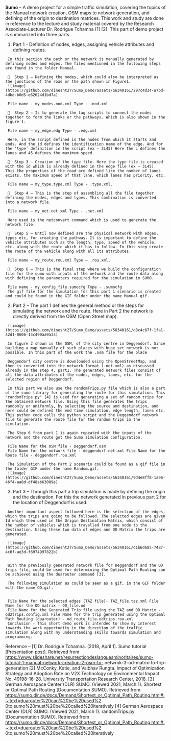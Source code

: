 **Sumo** – A demo project for a simple traffic simulation, covering the topics of the Manual network creation, OSM maps to network generation, and defining of the origin to destination matrices.
This work and study are done in reference to the lecture and study material covered by the Research Associate-Lecturer Dr. Rodrigue Tchamna [1] [2].
This part of demo project is summarized into three parts.
  1)	Part 1 - Definition of nodes, edges, assigning vehicle attributes and defining routes.

     In this section the path or the network is manually generated by defining nodes and edges. The files mentioned in the following steps are found in the folder Manual.
     
     	Step 1 – Defining the nodes, which could also be interpreted as the junctions of the road or the path shown in Figure1.
     ![image](https://github.com/dinesht27/Sumo_Demo/assets/56340161/297c4d34-a7bd-4dbd-b0d5-e62624d1bd7a)
     
     File name - my_nodes.nod.xml Type - .nod.xml
     
     	Step 2 – Is to generate the tag scripts to connect the nodes together to form the links or the pathways. Which is also shown in the figure 1.
     
     File name – my_edge.edg Type - .edg.xml
     
     Here, in the script defined is the nodes from which it starts and ends. And the id defines the identification name of the edge. And for the ‘type’ definition in the script (ex – 3L45) Here the L defines the lanes and 45 defines the maximum speed.
      
     	Step 3 – Creation of the type file. Here the type file is created with the id which is already defined in the edge file (ex – 3L45). This the properties of the road are defined like the number of lanes exists, the maximum speed of that lane, which lanes has priority, etc.
     
     File name – my_type.type.xml Type - .type.xml.
     
     	Step 4 – This is the step of assembling all the file together defining the nodes, edges and types. This combination is converted into a network file.
     
     File name – my_net.net.xml Type - .net.xml
     
     Here used is the netconvert command which is used to generate the network file.
     
     	Step 5 – Until now defined are the physical network with edges, types etc, for creating the pathway. It is important to define the vehicle attributes such as the length, type, speed of the vehicle, etc. along with the route which it has to follow. In this step create the route of the vehicle along with all its attributes.
     
     File name – my_route.rou.xml Type – .rou.xml.

     	Step 6 – This is the final step where we build the configuration file for the sumo with inputs of the network and the route data along with defining the parameters required for the simulation in SUMO.

     File name - my_config_file.sumocfg Type - .sumocfg
     The gif file for the simulation for this part 1 scenario is created and could be found in the GIF folder under the name Manual.gif.
  2)	Part 2 – The part 1 defines the general method or the steps for simulating the network and the route. Here in Part 2 the network is directly derived from the OSM (Open Street map).

     ![image](https://github.com/dinesht27/Sumo_Demo/assets/56340161/d8c4c67f-1fa1-42d1-8606-14c490aa9a33)
     
     In figure 2 shown is the OSM, of the city centre in Deggendorf. Since building a map manually of such places with huge set network is not possible. In this part of the work the .osm file for the place
      
     Deggendorf city centre is downloaded using the OpenStreetMap, and then is converted into the network format (.net.xml) as discussed already in the step 4, part1. The generated network files consist of all the data attributes of the nodes, edges, lanes, etc. for the selected region of Deggendorf.
     
     In this part we also use the randomTrips.py file which is also a part of the sumo library for generating the route for this simulation. This "randomTrips.py" [4] is used for generating a set of random trips for the obtained network file. Using this file generates the trips randomly or uniformly, by selecting the source and destination, and here could be defined the end time simulation, edge length, lanes etc. This python code calls the python script and the Deggendorf network file to generate the route file for the random trips in the simulation.
     
     The Step 6 from part 1 is again repeated with the inputs of the network and the route got the Sumo simulation configuration.
     
     File Name for the OSM file - Deggendorf.osm
     File Name for the network file - deggendorf.net.xml File Name for the Route file - deggendorf.rou.xml
     
     The Simulation of the Part 2 scenario could be found as a gif file in the folder GIF under the name Random.gif.
     ![image](https://github.com/dinesht27/Sumo_Demo/assets/56340161/9d4e8ff8-1a96-46f4-aa8d-df48ab63009e)

  3)	Part 3 – Through this part a trip simulation is made by defining the origin and the destination. For this the network generated in previous part 2 for the location of Deggendorf is used.

     Another important aspect followed here is the selection of the edges, which the trips are going to be followed. The selected edges are given Id which then used in the Origin Destination Matrix, which consist of the number of vehicles which is travelled from one node to the destination. Using these two data of edges and OD Matrix the trips are generated.
      
     ![image](https://github.com/dinesht27/Sumo_Demo/assets/56340161/d1b6d685-7487-4c0f-ae3d-f6974997822b)
     
     
     With the previously generated network file for Deggendorf and the OD trips file, could be used for determining the Optimal Path Routing can be achieved using the duarouter command [3].
     
     The following simulation as could be seen as a gif, in the GIF folder with the name OD.gif.
     
     
     File Name for the selected edges (TAZ file)- TAZ_file.taz.xml File Name for the OD matrix - OD_file.od
     File Name for the Generated Trip file using the TAZ and OD Matrix - od2trips.config.xml File Name for the trip generated using the Optimal Path Routing (duarouter) - od_route_file.odtrips.rou.xml
     Conclusion - This short demo work is intended to show my interest towards the work opportunity in the direction of the traffic simulation along with my understanding skills towards simulation and programming.

   
   Reference –
   [1]	Dr. Rodrigue Tchamna. (2018, April 1). Sumo tutorial [Presentation post]. Retrieved from https://www.slideshare.net/resurrectiondeslanguesminoritaires/sumo-tutorial-1-manual-network-creation-2-osm-to- netwrok-3-od-matrix-to-trip-generation
   [2]	McConky, Katie, and Vaibhav Rungta. Impact of Optimization Strategy and Adoption Rate on V2X Technology on Environmental Impact. No. 49198-16-28. University Transportation Research Center, 2018.
   [3]	German Aerospace Center (DLR) SUMO. (Viewed 2021, March 1). Shortest or Optimal Path Routing [Documentation SUMO]. Retrieved from https://sumo.dlr.de/docs/Demand/Shortest_or_Optimal_Path_Routing.html#:~:text=duarouter%20can%20be%20used%2 0to,sumo%20must%20be%20called%20iteratively
   [4]	German Aerospace Center (DLR) SUMO. (Viewed 2021, March 1). randomTrips.py [Documentation SUMO]. Retrieved from https://sumo.dlr.de/docs/Demand/Shortest_or_Optimal_Path_Routing.html#:~:text=duarouter%20can%20be%20used%2 0to,sumo%20must%20be%20called%20iteratively
